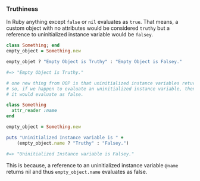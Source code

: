 ### Truthiness

In Ruby anything except `false` or `nil` evaluates as `true`. That means, a custom object with no attributes would be considered `truthy` but a reference to uninitialized instance variable would be `falsey`.

```ruby
class Something; end
empty_object = Something.new

empty_objet ? "Empty Object is Truthy" : "Empty Object is Falsey."

#=> "Empty Object is Truthy."

# one new thing from OOP is that uninitialized instance variables returns nil;
# so, if we happen to evaluate an uninitialized instance variable, then
# it would evaluate as false.

class Something
  attr_reader :name
end

empty_object = Something.new

puts "Uninitialized Instance variable is " +
    (empty_object.name ? "Truthy" : "Falsey.")

#=> "Uninitialized Instance variable is Falsey."
```
This is because, a reference to an uninitialized instance
variable `@name` returns nil and thus `empty_object.name`
evaluates as false.